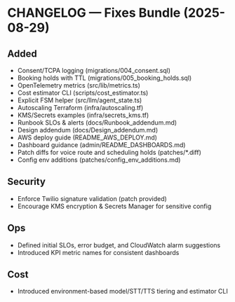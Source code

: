 # CHANGELOG — Fixes Bundle (2025-08-29)

## Added
- Consent/TCPA logging (migrations/004_consent.sql)
- Booking holds with TTL (migrations/005_booking_holds.sql)
- OpenTelemetry metrics (src/lib/metrics.ts)
- Cost estimator CLI (scripts/cost_estimator.ts)
- Explicit FSM helper (src/llm/agent_state.ts)
- Autoscaling Terraform (infra/autoscaling.tf)
- KMS/Secrets examples (infra/secrets_kms.tf)
- Runbook SLOs & alerts (docs/Runbook_addendum.md)
- Design addendum (docs/Design_addendum.md)
- AWS deploy guide (README_AWS_DEPLOY.md)
- Dashboard guidance (admin/README_DASHBOARDS.md)
- Patch diffs for voice route and scheduling holds (patches/*.diff)
- Config env additions (patches/config_env_additions.md)

## Security
- Enforce Twilio signature validation (patch provided)
- Encourage KMS encryption & Secrets Manager for sensitive config

## Ops
- Defined initial SLOs, error budget, and CloudWatch alarm suggestions
- Introduced KPI metric names for consistent dashboards

## Cost
- Introduced environment-based model/STT/TTS tiering and estimator CLI